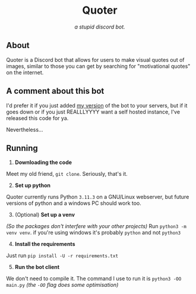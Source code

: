<h1 align="center">Quoter</h1>
<p align="center"><i>a stupid discord bot.</i></p>

## About
Quoter is a Discord bot that allows for users to make visual quotes out of images, similar to those you can get by searching for "motivational quotes" on the internet.

## A comment about this bot
I'd prefer it if you just added [my version](https://discord.com/oauth2/authorize?client_id=1034045810993803325&permissions=274877959168&scope=applications.commands%20bot) of the bot to your servers, but if it goes down or if you just REALLLYYYY want a self hosted instance, I've released this code for ya.

Nevertheless...
## Running
1. **Downloading the code**

Meet my old friend, `git clone`. Seriously, that's it.

2. **Set up python**

Quoter currently runs Python `3.11.3` on a GNU/Linux webserver, but future versions of python and a windows PC should work too.

3. (Optional) **Set up a venv**

*(So the packages don't interfere with your other projects)*
Run `python3 -m venv venv`. if you're using windows it's probably `python` and not `python3`

4. **Install the requirements**

Just run `pip install -U -r requirements.txt`

5. **Run the bot client**

We don't need to compile it. The command I use to run it is `python3 -OO main.py`
*(the `-OO` flag does some optimisation)*
